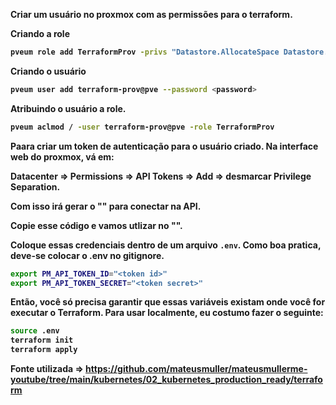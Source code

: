 <b>Criar um usuário no proxmox com as permissões para o terraform.

Criando a role
```bash
pveum role add TerraformProv -privs "Datastore.AllocateSpace Datastore.AllocateTemplate Datastore.Audit Pool.Allocate Sys.Audit Sys.Console Sys.Modify VM.Allocate VM.Audit VM.Clone VM.Config.CDROM VM.Config.Cloudinit VM.Config.CPU VM.Config.Disk VM.Config.HWType VM.Config.Memory VM.Config.Network VM.Config.Options VM.Migrate VM.Monitor VM.PowerMgmt SDN.Use"
```
Criando o usuário
```bash
pveum user add terraform-prov@pve --password <password>
```
Atribuindo o usuário a role.
```bash
pveum aclmod / -user terraform-prov@pve -role TerraformProv
```

Paara criar um token de autenticação para o usuário criado.
Na interface web do proxmox, vá em:

Datacenter => Permissions => API Tokens => Add => desmarcar Privilege Separation.

Com isso irá gerar o "<token secret>" para conectar na API.

Copie esse código e vamos utlizar no "<token secret>".

Coloque essas credenciais dentro de um arquivo `.env`. Como boa pratica, deve-se colocar o .env no gitignore.

```bash
export PM_API_TOKEN_ID="<token id>"
export PM_API_TOKEN_SECRET="<token secret>"
```

Então, você só precisa garantir que essas variáveis existam onde você for executar o Terraform. Para usar localmente, eu costumo fazer o seguinte:

```bash
source .env
terraform init
terraform apply
```

Fonte utilizada => https://github.com/mateusmuller/mateusmullerme-youtube/tree/main/kubernetes/02_kubernetes_production_ready/terraform
